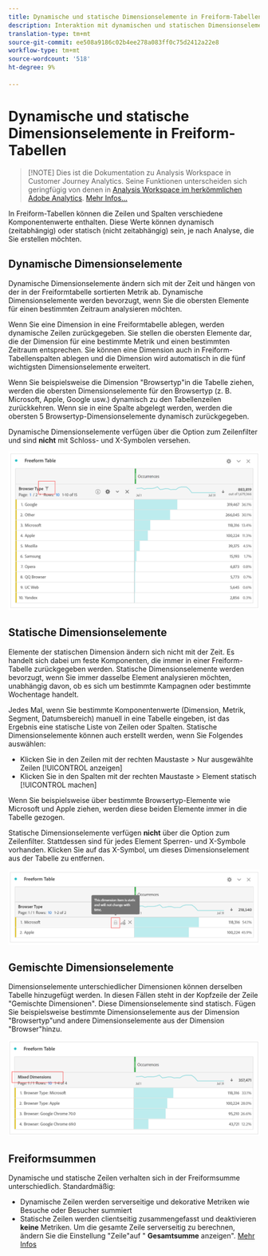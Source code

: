 ```yaml
---
title: Dynamische und statische Dimensionselemente in Freiform-Tabellen
description: Interaktion mit dynamischen und statischen Dimensionselementen in Tabellen.
translation-type: tm+mt
source-git-commit: ee508a9186c02b4ee278a083ff0c75d2412a22e8
workflow-type: tm+mt
source-wordcount: '518'
ht-degree: 9%

---
```



# Dynamische und statische Dimensionselemente in Freiform-Tabellen

>[!NOTE] Dies ist die Dokumentation zu Analysis Workspace in Customer Journey Analytics. Seine Funktionen unterscheiden sich geringfügig von denen in [Analysis Workspace im herkömmlichen Adobe Analytics](https://docs.adobe.com/content/help/de-DE/analytics/analyze/analysis-workspace/home.html). [Mehr Infos...](/help/getting-started/cja-aa.md)

In Freiform-Tabellen können die Zeilen und Spalten verschiedene Komponentenwerte enthalten. Diese Werte können dynamisch (zeitabhängig) oder statisch (nicht zeitabhängig) sein, je nach Analyse, die Sie erstellen möchten.

## Dynamische Dimensionselemente

Dynamische Dimensionselemente ändern sich mit der Zeit und hängen von der in der Freiformtabelle sortierten Metrik ab. Dynamische Dimensionselemente werden bevorzugt, wenn Sie die obersten Elemente für einen bestimmten Zeitraum analysieren möchten.

Wenn Sie eine Dimension in eine Freiformtabelle ablegen, werden dynamische Zeilen zurückgegeben. Sie stellen die obersten Elemente dar, die der Dimension für eine bestimmte Metrik und einen bestimmten Zeitraum entsprechen. Sie können eine Dimension auch in Freiform-Tabellenspalten ablegen und die Dimension wird automatisch in die fünf wichtigsten Dimensionselemente erweitert.

Wenn Sie beispielsweise die Dimension &quot;Browsertyp&quot;in die Tabelle ziehen, werden die obersten Dimensionselemente für den Browsertyp (z. B. Microsoft, Apple, Google usw.) dynamisch zu den Tabellenzeilen zurückkehren. Wenn sie in eine Spalte abgelegt werden, werden die obersten 5 Browsertyp-Dimensionselemente dynamisch zurückgegeben.

Dynamische Dimensionselemente verfügen über die Option zum Zeilenfilter und sind **nicht** mit Schloss- und X-Symbolen versehen.

![](assets/dynamic-items.png)

## Statische Dimensionselemente

Elemente der statischen Dimension ändern sich nicht mit der Zeit. Es handelt sich dabei um feste Komponenten, die immer in einer Freiform-Tabelle zurückgegeben werden. Statische Dimensionselemente werden bevorzugt, wenn Sie immer dasselbe Element analysieren möchten, unabhängig davon, ob es sich um bestimmte Kampagnen oder bestimmte Wochentage handelt.

Jedes Mal, wenn Sie bestimmte Komponentenwerte (Dimension, Metrik, Segment, Datumsbereich) manuell in eine Tabelle eingeben, ist das Ergebnis eine statische Liste von Zeilen oder Spalten. Statische Dimensionselemente können auch erstellt werden, wenn Sie Folgendes auswählen:

* Klicken Sie in den Zeilen mit der rechten Maustaste > Nur ausgewählte Zeilen [!UICONTROL anzeigen]
* Klicken Sie in den Spalten mit der rechten Maustaste > Element statisch [!UICONTROL machen]

Wenn Sie beispielsweise über bestimmte Browsertyp-Elemente wie Microsoft und Apple ziehen, werden diese beiden Elemente immer in die Tabelle gezogen.

Statische Dimensionselemente verfügen **nicht** über die Option zum Zeilenfilter. Stattdessen sind für jedes Element Sperren- und X-Symbole vorhanden. Klicken Sie auf das X-Symbol, um dieses Dimensionselement aus der Tabelle zu entfernen.

![](assets/static-items.png)

## Gemischte Dimensionselemente

Dimensionselemente unterschiedlicher Dimensionen können derselben Tabelle hinzugefügt werden. In diesen Fällen steht in der Kopfzeile der Zeile &quot;Gemischte Dimensionen&quot;. Diese Dimensionselemente sind statisch. Fügen Sie beispielsweise bestimmte Dimensionselemente aus der Dimension &quot;Browsertyp&quot;und andere Dimensionselemente aus der Dimension &quot;Browser&quot;hinzu.

![](assets/mixed-dimensions.png)

## Freiformsummen

Dynamische und statische Zeilen verhalten sich in der Freiformsumme unterschiedlich. Standardmäßig:

* Dynamische Zeilen werden serverseitige und dekorative Metriken wie Besuche oder Besucher summiert
* Statische Zeilen werden clientseitig zusammengefasst und deaktivieren **keine** Metriken. Um die gesamte Zeile serverseitig zu berechnen, ändern Sie die Einstellung &quot;Zeile&quot;auf &quot; **Gesamtsumme** anzeigen&quot;. [Mehr Infos](https://docs.adobe.com/content/help/de-DE/analytics/analyze/analysis-workspace/build-workspace-project/workspace-totals.html)

